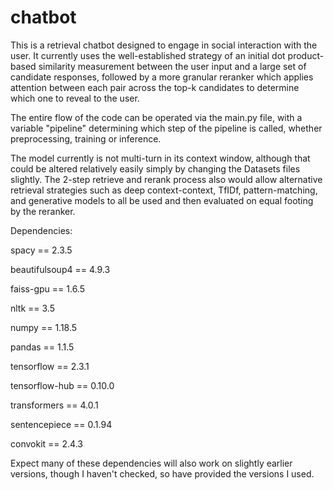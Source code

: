 # chatbot

This is a retrieval chatbot designed to engage in social interaction with the user.  It currently uses the well-established strategy of an initial dot product-based similarity measurement between the user input and a large set of candidate responses, followed by a more granular reranker which applies attention between each pair across the top-k candidates to determine which one to reveal to the user.

The entire flow of the code can be operated via the main.py file, with a variable "pipeline" determining which step of the pipeline is called, whether preprocessing, training or inference.

The model currently is not multi-turn in its context window, although that could be altered relatively easily simply by changing the Datasets files slightly.  The 2-step retrieve and rerank process also would allow alternative retrieval strategies such as deep context-context, TfIDf, pattern-matching, and generative models to all be used and then evaluated on equal footing by the reranker.

Dependencies:

spacy == 2.3.5

beautifulsoup4 == 4.9.3

faiss-gpu == 1.6.5

nltk == 3.5

numpy == 1.18.5

pandas == 1.1.5

tensorflow == 2.3.1

tensorflow-hub == 0.10.0

transformers == 4.0.1

sentencepiece == 0.1.94

convokit == 2.4.3

Expect many of these dependencies will also work on slightly earlier versions, though I haven't checked, so have provided the versions I used.
